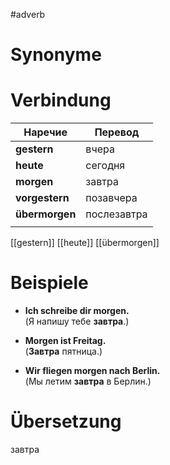 

#adverb
# Synonyme

# Verbindung 
| Наречие        | Перевод     |
| -------------- | ----------- |
| **gestern**    | вчера       |
| **heute**      | сегодня     |
| **morgen**     | завтра      |
| **vorgestern** | позавчера   |
| **übermorgen** | послезавтра |
|                |             |
[[gestern]]
[[heute]]
[[übermorgen]]
# Beispiele
- **Ich schreibe dir morgen.**  
    (Я напишу тебе **завтра**.)
    
- **Morgen ist Freitag.**  
    (**Завтра** пятница.)
    
- **Wir fliegen morgen nach Berlin.**  
    (Мы летим **завтра** в Берлин.)
# Übersetzung
завтра
